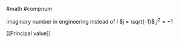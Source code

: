 #math #compnum

imaginary number in engineering instead of $i$
$j = \sqrt{-1}$
$j^2=-1$

[[Principal value]] 


